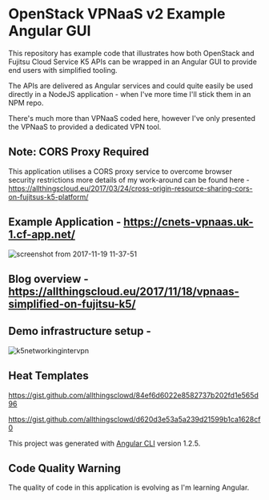 # OpenStack VPNaaS v2 Example Angular GUI

This repository has example code that illustrates how both OpenStack and Fujitsu Cloud Service K5 APIs can be wrapped in an Angular GUI to provide end users with simplified tooling.

The APIs are delivered as Angular services and could quite easily be used directly in a NodeJS application - when I've more time I'll stick them in an NPM repo.

There's much more than VPNaaS coded here, however I've only presented the VPNaaS to provided a dedicated VPN tool.

## Note: CORS Proxy Required
This application utilises a CORS proxy service to overcome browser security restrictions more details of my work-around can be found here - https://allthingscloud.eu/2017/03/24/cross-origin-resource-sharing-cors-on-fujitsus-k5-platform/

## Example Application - https://cnets-vpnaas.uk-1.cf-app.net/
![screenshot from 2017-11-19 11-37-51](https://user-images.githubusercontent.com/9472095/32990255-3910409c-cd1e-11e7-9b25-aa31865cf0cf.png)


## Blog overview - https://allthingscloud.eu/2017/11/18/vpnaas-simplified-on-fujitsu-k5/

## Demo infrastructure setup -
![k5networkingintervpn](https://user-images.githubusercontent.com/9472095/32990201-3c28f4f0-cd1d-11e7-8edf-d4a79c4aadc1.png)

## Heat Templates


https://gist.github.com/allthingsclowd/84ef6d6022e8582737b202fd1e565d96


https://gist.github.com/allthingsclowd/d620d3e53a5a239d21599b1ca1628cf0



This project was generated with [Angular CLI](https://github.com/angular/angular-cli) version 1.2.5.

## Code Quality Warning
The quality of code in this application is evolving as I'm learning Angular.
